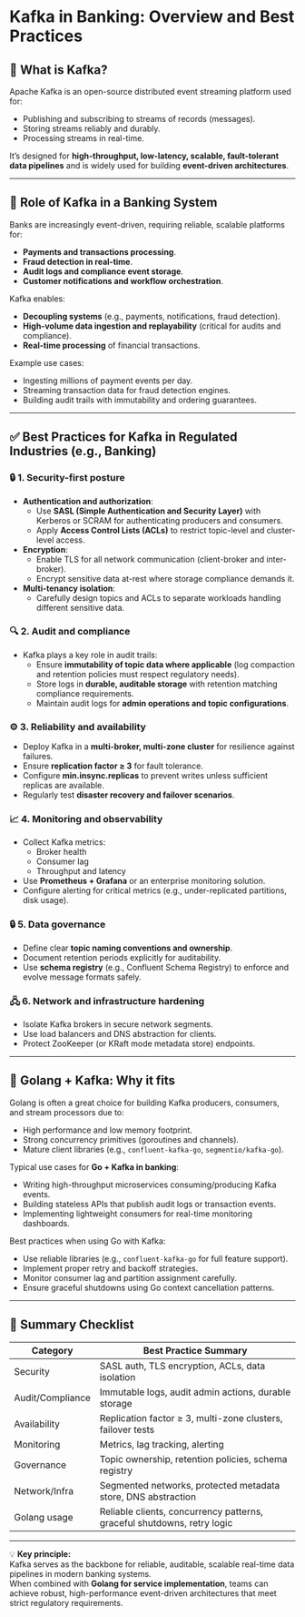 # Kafka in Banking: Overview and Best Practices

## 🚀 What is Kafka?

Apache Kafka is an open-source distributed event streaming platform used for:

- Publishing and subscribing to streams of records (messages).
- Storing streams reliably and durably.
- Processing streams in real-time.

It’s designed for **high-throughput, low-latency, scalable, fault-tolerant data pipelines** and is widely used for building **event-driven architectures**.

---

## 🏦 Role of Kafka in a Banking System

Banks are increasingly event-driven, requiring reliable, scalable platforms for:

- **Payments and transactions processing**.
- **Fraud detection in real-time**.
- **Audit logs and compliance event storage**.
- **Customer notifications and workflow orchestration**.

Kafka enables:

- **Decoupling systems** (e.g., payments, notifications, fraud detection).
- **High-volume data ingestion and replayability** (critical for audits and compliance).
- **Real-time processing** of financial transactions.

Example use cases:

- Ingesting millions of payment events per day.
- Streaming transaction data for fraud detection engines.
- Building audit trails with immutability and ordering guarantees.

---

## ✅ Best Practices for Kafka in Regulated Industries (e.g., Banking)

### 🔒 1. Security-first posture

- **Authentication and authorization**:
  - Use **SASL (Simple Authentication and Security Layer)** with Kerberos or SCRAM for authenticating producers and consumers.
  - Apply **Access Control Lists (ACLs)** to restrict topic-level and cluster-level access.
- **Encryption**:
  - Enable TLS for all network communication (client-broker and inter-broker).
  - Encrypt sensitive data at-rest where storage compliance demands it.
- **Multi-tenancy isolation**:
  - Carefully design topics and ACLs to separate workloads handling different sensitive data.

### 🔍 2. Audit and compliance

- Kafka plays a key role in audit trails:
  - Ensure **immutability of topic data where applicable** (log compaction and retention policies must respect regulatory needs).
  - Store logs in **durable, auditable storage** with retention matching compliance requirements.
  - Maintain audit logs for **admin operations and topic configurations**.

### ⚙️ 3. Reliability and availability

- Deploy Kafka in a **multi-broker, multi-zone cluster** for resilience against failures.
- Ensure **replication factor ≥ 3** for fault tolerance.
- Configure **min.insync.replicas** to prevent writes unless sufficient replicas are available.
- Regularly test **disaster recovery and failover scenarios**.

### 📈 4. Monitoring and observability

- Collect Kafka metrics:
  - Broker health
  - Consumer lag
  - Throughput and latency
- Use **Prometheus + Grafana** or an enterprise monitoring solution.
- Configure alerting for critical metrics (e.g., under-replicated partitions, disk usage).

### 🔒 5. Data governance

- Define clear **topic naming conventions and ownership**.
- Document retention periods explicitly for auditability.
- Use **schema registry** (e.g., Confluent Schema Registry) to enforce and evolve message formats safely.

### 🖧 6. Network and infrastructure hardening

- Isolate Kafka brokers in secure network segments.
- Use load balancers and DNS abstraction for clients.
- Protect ZooKeeper (or KRaft mode metadata store) endpoints.

---

## 🔹 Golang + Kafka: Why it fits

Golang is often a great choice for building Kafka producers, consumers, and stream processors due to:

- High performance and low memory footprint.
- Strong concurrency primitives (goroutines and channels).
- Mature client libraries (e.g., `confluent-kafka-go`, `segmentio/kafka-go`).

Typical use cases for **Go + Kafka in banking**:

- Writing high-throughput microservices consuming/producing Kafka events.
- Building stateless APIs that publish audit logs or transaction events.
- Implementing lightweight consumers for real-time monitoring dashboards.

Best practices when using Go with Kafka:

- Use reliable libraries (e.g., `confluent-kafka-go` for full feature support).
- Implement proper retry and backoff strategies.
- Monitor consumer lag and partition assignment carefully.
- Ensure graceful shutdowns using Go context cancellation patterns.

---

## 🔹 Summary Checklist

| Category         | Best Practice Summary                                                   |
| ---------------- | ----------------------------------------------------------------------- |
| Security         | SASL auth, TLS encryption, ACLs, data isolation                         |
| Audit/Compliance | Immutable logs, audit admin actions, durable storage                    |
| Availability     | Replication factor ≥ 3, multi-zone clusters, failover tests             |
| Monitoring       | Metrics, lag tracking, alerting                                         |
| Governance       | Topic ownership, retention policies, schema registry                    |
| Network/Infra    | Segmented networks, protected metadata store, DNS abstraction           |
| Golang usage     | Reliable clients, concurrency patterns, graceful shutdowns, retry logic |

---

💡 **Key principle:**  
Kafka serves as the backbone for reliable, auditable, scalable real-time data pipelines in modern banking systems.  
When combined with **Golang for service implementation**, teams can achieve robust, high-performance event-driven architectures that meet strict regulatory requirements.
